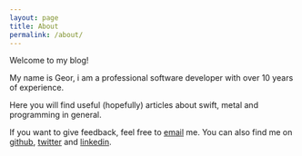 ```yaml
---
layout: page
title: About
permalink: /about/
---
```


Welcome to my blog!

My name is Geor, i am a professional software developer with over 10 years of experience.

Here you will find useful (hopefully) articles about swift, metal and programming in general.

If you want to give feedback, feel free to [email](mailto:geor.kasapidi@icloud.com) me. You can also find me on [github](https://github.com/geor-kasapidi), [twitter](https://twitter.com/mood_tuna) and [linkedin](https://www.linkedin.com/in/geor-kasapidi-779507107).
